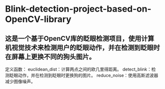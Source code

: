 # Blink-detection-project-based-on-OpenCV-library

## 这是一个基于OpenCV库的眨眼检测项目，使用计算机视觉技术来检测用户的眨眼动作，并在检测到眨眼时在屏幕上更换不同的狗头图片。

定义函数：
  euclidean_dist：计算两点之间的欧几里得距离。
  detect_blink：检测眨眼动作，并在检测到眨眼时更换狗的图片。
  reduce_noise：使用高斯滤波器减少图像噪声。

